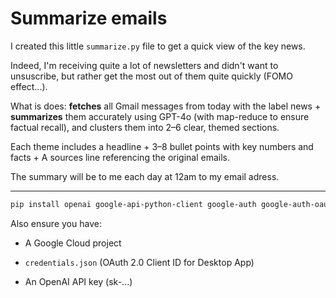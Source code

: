 # Summarize emails

I created this little `summarize.py` file to get a quick view of the key news.

Indeed, I'm receiving quite a lot of newsletters and didn't want to unsuscribe, but rather get the most out of them quite quickly (FOMO effect...).

What is does: **fetches** all Gmail messages from today with the label news + **summarizes** them accurately using GPT-4o (with map-reduce to ensure factual recall), and clusters them into 2–6 clear, themed sections.

Each theme includes a headline + 3–8 bullet points with key numbers and facts + A sources line referencing the original emails.

The summary will be to me each day at 12am to my email adress.

---

```bash
pip install openai google-api-python-client google-auth google-auth-oauthlib python-dotenv
```

Also ensure you have:

- A Google Cloud project

- `credentials.json` (OAuth 2.0 Client ID for Desktop App)

- An OpenAI API key (sk-...)